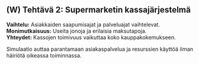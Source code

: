 ## (W) Tehtävä 2: Supermarketin kassajärjestelmä

**Vaihtelu:** Asiakkaiden saapumisajat ja palveluajat vaihtelevat.  
**Monimutkaisuus:** Useita jonoja ja erilaisia maksutapoja.  
**Yhteydet:** Kassojen toimivuus vaikuttaa koko kauppakokemukseen.

Simulaatio auttaa parantamaan asiakaspalvelua ja resurssien käyttöä ilman häiriötä oikeassa toiminnassa.